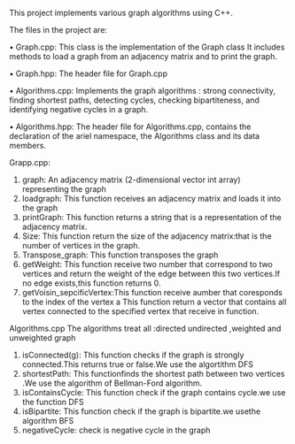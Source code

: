 This project implements various graph algorithms using C++. 

The files in the project are:

•	Graph.cpp: This class is the implementation of the Graph class It includes methods to load a graph from an adjacency matrix and to print the graph.

•	Graph.hpp: The header file for Graph.cpp

•	Algorithms.cpp: Implements the graph algorithms : strong connectivity, finding shortest paths, detecting cycles, checking bipartiteness, and identifying negative cycles in a graph.

•	Algorithms.hpp: The header file for Algorithms.cpp, contains the declaration of the ariel namespace, the Algorithms class and its data members.

Grapp.cpp:
1.	graph: An adjacency matrix (2-dimensional vector int array) representing the graph
2.	loadgraph: This function receives an adjacency matrix and loads it into the graph
3.	printGraph: This function returns a string that is a representation of the adjacency matrix.
4.	Size: This function return the size of the adjacency matrix:that is the number of vertices in the graph.
5.	Transpose_graph: This function transposes the graph
6.	getWeight: This function receive two number that correspond to two vertices and return the weight of the edge between this two vertices.If no edge exists,this function returns 0.
7.	getVoisin_sepcificVertex:This function receive aumber that coresponds to  the index of the vertex a This function return a vector that contains all vertex  connected to the specified vertex that receive in function.

Algorithms.cpp
The algorithms treat all :directed undirected ,weighted and unweighted graph
1.	isConnected(g): This function checks if the graph is strongly connected.This returns true or false.We use the algortithm DFS
2.	shortestPath: This functionfinds the shortest path between two vertices .We use the algorithm of  Bellman-Ford algorithm.
3.	isContainsCycle: This function check if  the graph contains cycle.we use the function DFS
4.	isBipartite: This function check if the graph is bipartite.we usethe algorithm BFS
5.	negativeCycle: check is negative cycle in the graph
